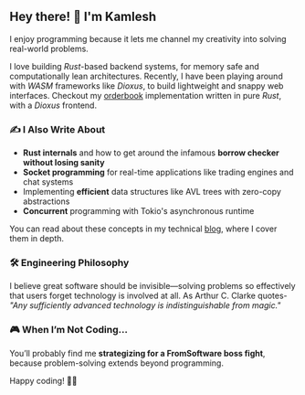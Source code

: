 ## Hey there! 👋 I'm Kamlesh 
I enjoy programming because it lets me channel my creativity into solving real-world problems.

I love building *Rust*-based backend systems, for memory safe and computationally lean architectures. Recently, I have been playing around with *WASM* frameworks like *Dioxus*, to build lightweight and snappy web interfaces. Checkout my [orderbook](https://github.com/kamleshsahoo/rust_lob) implementation written in pure *Rust*, with a *Dioxus* frontend. 

### ✍️ I Also Write About
- **Rust internals** and how to get around the infamous **borrow checker without losing sanity**
- **Socket programming** for real-time applications like trading engines and chat systems
- Implementing **efficient** data structures like AVL trees with zero-copy abstractions
- **Concurrent** programming with Tokio's asynchronous runtime  

You can read about these concepts in my technical [blog](https://kamleshsahoo.github.io/lob_deploy/docs/), where I cover them in depth.

### 🛠️ Engineering Philosophy
I believe great software should be invisible—solving problems so effectively that users forget technology is involved at all. As Arthur C. Clarke quotes- *"Any sufficiently advanced technology is indistinguishable from magic."*

### 🎮 When I’m Not Coding...  
You’ll probably find me **strategizing for a FromSoftware boss fight**, because problem-solving extends beyond programming.  

Happy coding! 🦀🚀 
